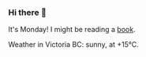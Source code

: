 ### Hi there :wave:

It's Monday! I might be reading a [book](https://www.goodreads.com/review/list/37130358-benjamin?ref=nav_mybooks&shelf=currently-reading).

Weather in Victoria BC: sunny, at +15°C.
